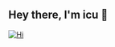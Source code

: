 ## Hey there, I'm icu 👋
[![Hi](https://skillicons.dev/icons?i=py,rust,java,js,ts,html,css,react,flask,mysql,sqlite)](https://icudev.xyz/some-super-secret-stuff-bro-ngl)
